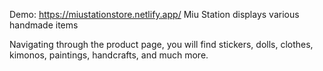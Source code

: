 Demo: https://miustationstore.netlify.app/
Miu Station displays various handmade items

Navigating through the product page, you will find stickers, dolls, clothes, kimonos, paintings, handcrafts, and much more.
